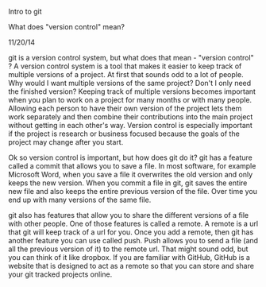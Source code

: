 Intro to git

What does "version control" mean?

11/20/14

git is a version control system, but what does that mean - "version control" ?  A version control system is a tool that makes it easier to keep track of multiple versions of a project.  At first that sounds odd to a lot of people.  Why would I want multiple versions of the same project?  Don't I only need the finished version?  Keeping track of multiple versions becomes important when you plan to work on a project for many months or with many people.  Allowing each person to have their own version of the project lets them work separately and then combine their contributions into the main project without getting in each other's way. Version control is especially important if the project is research or business focused because the goals of the project may change after you start.

Ok so version control is important, but how does git do it?  git has a feature called a commit that allows you to save a file.  In most software, for example Microsoft Word, when you save a file it overwrites the old version and only keeps the new version.  When you commit a file in git, git saves the entire new file and also keeps the entire previous version of the file.  Over time you end up with many versions of the same file.

git also has features that allow you to share the different versions of a file with other people.  One of those features is called a remote.  A remote is a url that git will keep track of a url for you.  Once you add a remote, then git has another feature you can use called push.  Push allows you to send a file (and all the previous version of it) to the remote url.  That might sound odd, but you can think of it like dropbox.  If you are familiar with GitHub, GitHub is a website that is designed to act as a remote so that you can store and share your git tracked projects online.
